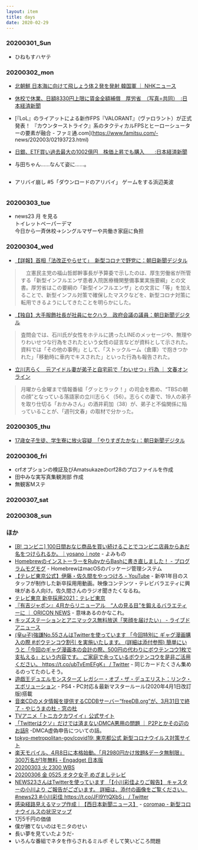 ```yaml
---
layout: item
title: days
date: 2020-02-29
---
```


### 20200301_Sun
- ひねもすハヤテ

### 20200302_mon
- [北朝鮮 日本海に向けて飛しょう体２発を発射 韓国軍 ｜ NHKニュース](https://www3.nhk.or.jp/news/html/20200302/k10012309661000.html)
- [休校で休業、日額8330円上限に賃金全額補償　厚労省　（写真=共同）　:日本経済新聞](https://www.nikkei.com/article/DGXMZO56261080S0A300C2EA2000/)
- [『LoL』のライアットによる新作FPS『VALORANT』（ヴァロラント）が正式発表！ 『カウンターストライク』系のタクティカルFPSとヒーローシューターの要素が融合 - ファミ通.com](https://www.famitsu.com/- news/202003/02193723.html)
- [日銀、ETF買い過去最大の1002億円　株価上昇でも購入　　:日本経済新聞](https://www.nikkei.com/article/DGXLASFL02HF2_S0A300C2000000/)
- 与田ちゃん……なんて姿に……。
  <div class="row img-padding row-bottom">
    <div class="col-lg-4 col-sm-6"><img  class="img-fluid" src="https://i.imgur.com/gqCJ4Zg.png" alt="" title=""></div>
  </div>

- アリバイ崩し #5「ダウンロードのアリバイ」 ゲームをする浜辺美波
  <div class="row img-padding row-bottom">
    <div class="col-lg-4 col-sm-6"><img  class="img-fluid" src="https://i.imgur.com/kaKFo9R.jpg" alt="" title=""></div>
  </div>

### 20200303_tue
- news23 月 を見る<br>トイレットペーパーデマ<br>今日から一斉休校→シングルマザーや共働き家庭に負担
  <div class="row img-padding row-bottom">
    <div class="col-lg-4 col-sm-6"><img  class="img-fluid" src="https://i.imgur.com/aQ3cTru.jpg" alt="" title=""></div>
  </div>

### 20200304_wed
- [【詳報】首相「法改正やらせて」　新型コロナで野党に：朝日新聞デジタル](https://www.asahi.com/articles/ASN345D59N34UTFK00Q.html)
>　立憲民主党の福山哲郎幹事長が予算委で示したのは、厚生労働省が所管する「新型インフルエンザ患者入院医療機関整備事業実施要綱」との文書。厚労省はこの要綱の「新型インフルエンザ」との文言に「等」を加えることで、新型インフル対策で確保したマスクなどを、新型コロナ対策に転用できるようにしてきたことを明らかにした。
- [【独自】大手服飾社長が社員にセクハラ　政府会議の議員：朝日新聞デジタル](https://www.asahi.com/articles/ASN346VLWN32ULFA00F.html)
>査問会では、石川氏が女性をホテルに誘ったLINEのメッセージや、無理やりわいせつな行為をされたという女性の証言などが資料として示された。資料では「その他の事例」として、「ストックルーム（倉庫）で抱きつかれた」「移動時に車内でキスされた」といった行為も報告された。
- [立川志らく　元アイドル妻が弟子と自宅前で「わいせつ」行為 ｜ 文春オンライン](https://bunshun.jp/articles/-/36412)
>月曜から金曜まで情報番組「グッとラック！」の司会を務め、“TBSの朝の顔”となっている落語家の立川志らく（56）。志らくの妻で、19人の弟子を取り仕切る「おかみさん」の酒井莉加（38）が、弟子と不倫関係に陥っていることが、「週刊文春」の取材で分かった。

### 20200305_thu
- [17歳女子生徒、学生寮に放火容疑　「やりすぎたかな」：朝日新聞デジタル](https://www.asahi.com/articles/ASN352QFMN35ONFB001.html)

### 20200306_fri
- crfオプションの検証及びAmatsukazeのcrf28のプロファイルを作成
- 田中みな実写真集観測部 作成
- 無観客Mステ
  <div class="row img-padding">
    <div class="col-lg-4 col-sm-6"><img  class="img-fluid" src="https://i.imgur.com/Mh5c6Z6.jpg" alt="" title=""></div>
  </div>

### 20200307_sat

### 20200308_sun

### ほか
- [[B! コンビニ] 100日間おなじ商品を買い続けることでコンビニ店員からあだ名をつけられるか。｜yosano｜note](https://b.hatena.ne.jp/entry/s/note.com/mutekiinc/n/n773f51e01077) - よみもの
- [HomebrewのインストーラーをRubyからBashに書き直しました！ - プログラムモグモグ](https://itchyny.hatenablog.com/entry/2020/03/03/100000) - HomebrewはmacOSのパッケージ管理システム
- [【テレビ東京公式】伊藤・佐久間をやっつけろ - YouTube](https://www.youtube.com/watch?v=3PplqgGRbR8) - 新卒1年目のスタッフが制作した新卒採用用動画。映像コンテンツ・テレビバラエティに興味がある人向け。佐久間さんのラジオ聞きたくなるね。
- [テレビ東京 新卒採用2021：テレビ東京](https://www.tv-tokyo.co.jp/jinji/index_2021.html)
- [『有吉ジャポン』4月からリニューアル　“人の見る目”を鍛えるバラエティーに ｜ ORICON NEWS](https://www.oricon.co.jp/news/2156629/full/) - 意味あるのかなこれ。
- [キッズステーションとアニマックス無料放送「笑顔を届けたい」 - ライブドアニュース](https://news.livedoor.com/article/detail/17907172/)
- [(皇ω子)強謙No.55さんはTwitterを使っています 「今回特別に ギャグ漫画購入の際 #ボウテンコウ割引 を実施いたします。 (詳細は添付参照) 簡単にいうと「今回のギャグ漫画本の会計の際、500円の代わりにボウテンコウ1枚で支払える」という内容です。 ご家庭で余っているボウテンコウを是非ご活用ください。 https://t.co/ubTvEmEFgK」 / Twitter](https://twitter.com/105T1833/status/1234721737314467840) - 同じカードたくさん集めるのってたのしそう。
- [遊戯王デュエルモンスターズ レガシー・オブ・ザ・デュエリスト：リンク・エボリューション](https://www.konami.com/yugioh/lotd_le/jp/ja/) - PS4・PC対応＆最新マスタールール(2020年4月1日改訂版)搭載
- [音楽CDのメタ情報を提供するCDDBサーバー“freeDB.org”が、3月31日で終了 - やじうまの杜 - 窓の杜](https://forest.watch.impress.co.jp/docs/serial/yajiuma/1238939.html)
- [TVアニメ「トニカクカワイイ」公式サイト](http://tonikawa.com/)
- [「Twitterはクソ」だけでは済まないDMCA悪用の問題 ｜ P2Pとかその辺のお話R](https://p2ptk.org/copyright/3134) -DMCA虚偽申告についての話。
- [tokyo-metropolitan-gov/covid19: 東京都公式 新型コロナウイルス対策サイト](https://github.com/tokyo-metropolitan-gov/covid19)
- [楽天モバイル、4月8日に本格始動。「月2980円かけ放題&データ無制限」300万名が1年無料 - Engadget 日本版](https://japanese.engadget.com/jp-2020-03-03-2980-300-1.html)
- [20200303 火 2300 WBS](https://www.evernote.com/l/AYoqbHU_1qtBa4EREv-PSwjkQOBzYBKKpFw/)
- [20200306 金 0525 オタク女子 めざましテレビ](https://www.evernote.com/l/AYr_j55ieB1CH7lfZkVdNN8qi6NUA5Y9-BU/)
- [NEWS23さんはTwitterを使っています 「【小川彩佳よりご報告】 キャスターの小川より ご報告がございます。 詳細は、添付の画像をご覧ください。 #news23 #小川彩佳 https://t.co/JFI9YtQXbS」 / Twitter](https://twitter.com/news23_tbs/status/1233164921455562758)
- [感染経路見えるマップ作成｜【西日本新聞ニュース】](https://www.nishinippon.co.jp/item/o/589712/) - [coromap - 新型コロナウイルスの状況マップ](https://www.coromap.info/)
- 1万5千円の価値
- 僕が勝てないのはモニタのせい
- 長い夢を見ていたようだ- 
- いろんな番組でネタを作らされるミルボ そして笑いどころ問題